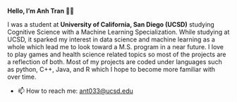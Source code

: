 **Hello, I’m Anh Tran** 🙋‍♂️

I was a student at **University of California, San Diego (UCSD)** studying Cognitive Science with a Machine Learning Specialization. While studying at UCSD, it sparked my interest in data science and machine learning as a whole which lead me to look toward a M.S. program in a near future. I love to play games and health science related topics so most of the projects are a reflection of both. Most of my projects are coded under languages such as python, C++, Java, and R which I hope to become more familiar with over time.

- 📫 How to reach me: ant033@ucsd.edu
